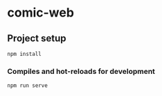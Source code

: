 # comic-web

## Project setup
```
npm install
```

### Compiles and hot-reloads for development
```
npm run serve
```
